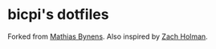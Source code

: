 # bicpi's dotfiles

Forked from [Mathias Bynens](https://github.com/mathiasbynens/dotfiles).
Also inspired by [Zach Holman](https://github.com/holman/dotfiles).

